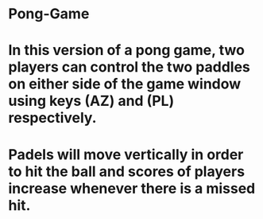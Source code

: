 # Pong-Game
# In this version of a pong game, two players can control the two paddles on either side of the game window using keys (AZ) and (PL) respectively.
# Padels will move vertically in order to hit the ball and scores of players increase whenever there is a missed hit.
